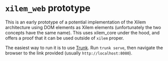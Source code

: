 # `xilem_web` prototype

This is an early prototype of a potential implementation of the Xilem architecture using DOM elements 
as Xilem elements (unfortunately the two concepts have the same name). This uses xilem_core under the hood,
and offers a proof that it can be used outside of `xilem` proper.

The easiest way to run it is to use [Trunk]. Run `trunk serve`, then navigate the browser to the link provided (usually `http://localhost:8080`).

[Trunk]: https://trunkrs.dev/
